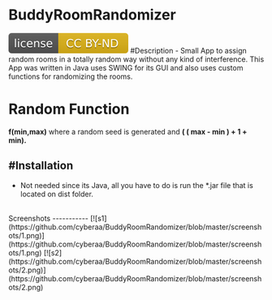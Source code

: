 # BuddyRoomRandomizer
<img style="width=100%;text-align:center;" src="https://github.com/cyberaa/BuddyRoomRandomizer/blob/master/license.svg" alt="license.svg">
#Description
 - Small App to assign random rooms in a totally random way without any kind of interference. This App was written in Java uses SWING for its GUI and also uses custom functions for randomizing the rooms.

# Random Function

<strong> f(min,max)</strong> where a random seed is generated and <strong>( ( max - min ) + 1 + min).</strong>

#Installation
------------
 - Not needed since its Java, all you have to do is run the *.jar file that is located on dist folder.

<br />
Screenshots
-----------
[![s1](https://github.com/cyberaa/BuddyRoomRandomizer/blob/master/screenshots/1.png)](https://github.com/cyberaa/BuddyRoomRandomizer/blob/master/screenshots/1.png)
[![s2](https://github.com/cyberaa/BuddyRoomRandomizer/blob/master/screenshots/2.png)](https://github.com/cyberaa/BuddyRoomRandomizer/blob/master/screenshots/2.png)
